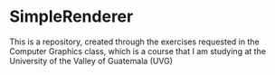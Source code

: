# SimpleRenderer
This is a repository, created through the exercises requested in the Computer Graphics class, which is a course that I am studying at the University of the Valley of Guatemala (UVG)
